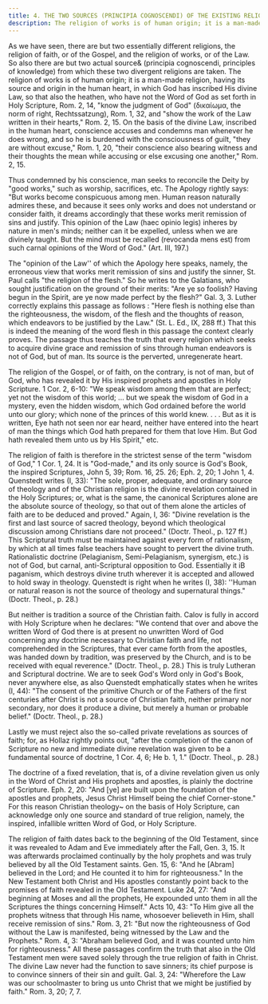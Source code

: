 ```yaml
---
title: 4. THE TWO SOURCES (PRINCIPIA COGNOSCENDI) OF THE EXISTING RELIGIONS.
description: The religion of works is of human origin; it is a man-made religion, having its source and origin in the human heart...
---
```


As we have seen, there are but two essentially different religions, the religion of faith, or of the Gospel, and the religion of works, or of the Law. So also there are but two actual source& (principia cognoscendi, principles of knowledge) from which these two divergent religions are taken. The religion of works is of human origin; it is a man-made religion, having its source and origin in the human heart, in which God has inscribed His divine Law, so that also the heathen, who have not the Word of God as set forth in Holy Scripture, Rom. 2, 14, "know the judgment of God" (δικαίωμα, the norm of right, Rechtssatzung), Rom. 1, 32, and "show the work of the Law written in their hearts," Rom. 2, 15. On the basis of the divine Law, inscribed in the human heart, conscience accuses and condemns man whenever he does wrong, and so he is burdened with the consciousness of guilt, "they are without excuse," Rom. 1, 20, "their conscience also bearing witness and their thoughts the mean while accusing or else excusing one another," Rom. 2, 15.

Thus condemned by his conscience, man seeks to reconcile the Deity by "good works," such as worship, sacrifices, etc. The Apology rightly says: "But works become conspicuous among men. Human reason naturally admires these, and because it sees only works and does not understand or consider faith, it dreams accordingly that these works merit remission of sins and justify. This opinion of the Law (haec opinio legis) inheres by nature in men's minds; neither can it be expelled, unless when we are divinely taught. But the mind must be recalled (revocanda mens est) from such carnal opinions of the Word of God." (Art. III, 197.)

The "opinion of the Law'' of which the Apology here speaks, namely, the erroneous view that works merit remission of sins and justify the sinner, St. Paul calls "the religion of the flesh." So he writes to the Galatians, who sought justification on the ground of their merits: "Are ye so foolish? Having begun in the Spirit, are ye now made perfect by the flesh?" Gal. 3, 3. Luther correctly explains this passage as follows : "Here flesh is nothing else than the righteousness, the wisdom, of the flesh and the thoughts of reason, which endeavors to be justified by the Law." (St. L. Ed., IX, 288 ff.) That this is indeed the meaning of the word flesh in this passage the context clearly proves. The passage thus teaches the truth that every religion which seeks to acquire divine grace and remission of sins through human endeavors is not of God, but of man. Its source is the perverted, unregenerate heart.

The religion of the Gospel, or of faith, on the contrary, is not of man, but of God, who has revealed it by His inspired prophets and apostles in Holy Scripture. 1 Cor. 2, 6-10: "We speak wisdom among them that are perfect; yet not the wisdom of this world; ... but we speak the wisdom of God in a mystery, even the hidden wisdom, which God ordained before the world unto our glory; which none of the princes of this world knew. . . . But as it is written, Eye hath not seen nor ear heard, neither have entered into the heart of man the things which God hath prepared for them that love Him. But God hath revealed them unto us by His Spirit," etc.

The religion of faith is therefore in the strictest sense of the term "wisdom of God," 1 Cor. 1, 24. It is "God-made," and its only source is God's Book, the inspired Scriptures, John 5, 39; Rom. 16, 25. 26; Eph. 2, 20; 1 John 1, 4. Quenstedt writes (I, 33): "The sole, proper, adequate, and ordinary source of theology and of the Christian religion is the divine revelation contained in the Holy Scriptures; or, what is the same, the canonical Scriptures alone are the absolute source of theology, so that out of them alone the articles of faith are to be deduced and proved." Again, I, 36: "Divine revelation is the first and last source of sacred theology, beyond which theological discussion among Christians dare not proceed." (Doctr. Theol., p. 127 ff.) This Scriptural truth must be maintained against every form of rationalism, by which at all times false teachers have sought to pervert the divine truth. Rationalistic doctrine (Pelagianism, Semi-Pelagianism, synergism, etc.) is not of God, but carnal, anti-Scriptural opposition to God. Essentially it iB paganism, which destroys divine truth wherever it is accepted and allowed to hold sway in theology. Quenstedt is right when he writes (I, 38): ''Human or natural reason is not the source of theology and supernatural things." (Doctr. Theol., p. 28.)

But neither is tradition a source of the Christian faith. Calov is fully in accord with Holy Scripture when he declares: "We contend that over and above the written Word of God there is at present no unwritten Word of God concerning any doctrine necessary to Christian faith and life, not comprehended in the Scriptures, that ever came forth from the apostles, was handed down by tradition, was preserved by the Church, and is to be received with equal reverence." (Doctr. Theol., p. 28.) This is truly Lutheran and Scriptural doctrine. We are to seek God's Word only in God's Book, never anywhere else, as also Quenstedt emphatically states when he writes (I, 44): "The consent of the primitive Church or of the Fathers of the first centuries after Christ is not a source of Christian faith, neither primary nor secondary, nor does it produce a divine, but merely a human or probable belief." (Doctr. Theol., p. 28.)

Lastly we must reject also the so-called private revelations as sources of faith; for, as Hollaz rightly points out, "after the completion of the canon of Scripture no new and immediate divine revelation was given to be a fundamental source of doctrine, 1 Cor. 4, 6; He b. 1, 1." (Doctr. Theol., p. 28.)

The doctrine of a fixed revelation, that is, of a divine revelation given us only in the Word of Christ and His prophets and apostles, is plainly the doctrine of Scripture. Eph. 2, 20: "And [ye] are built upon the foundation of the apostles and prophets, Jesus Christ Himself being the chief Corner-stone." For this reason Christian theology~ on the basis of Holy Scripture, can acknowledge only one source and standard of true religion, namely, the inspired, infallible written Word of God, or Holy Scripture.

The religion of faith dates back to the beginning of the Old Testament, since it was revealed to Adam and Eve immediately after the Fall, Gen. 3, 15. It was afterwards proclaimed continually by the holy prophets and was truly believed by all the Old Testament saints. Gen. 15, 6: "And he [Abram] believed in the Lord; and He counted it to him for righteousness." In the New Testament both Christ and His apostles constantly point back to the promises of faith revealed in the Old Testament. Luke 24, 27: "And beginning at Moses and all the prophets, He expounded unto them in all the Scriptures the things concerning Himself." Acts 10, 43: "To Him give all the prophets witness that through His name, whosoever believeth in Him, shall receive remission of sins." Rom. 3, 21: "But now the righteousness of God without the Law is manifested, being witnessed by the Law and the Prophets." Rom. 4, 3: "Abraham believed God, and it was counted unto him for righteousness." All these passages confirm the truth that also in the Old Testament men were saved solely through the true religion of faith in Christ. The divine Law never had the function to save sinners; its chief purpose is to convince sinners of their sin and guilt. Gal. 3, 24: "Wherefore the Law was our schoolmaster to bring us unto Christ that we might be justified by faith." Rom. 3, 20; 7, 7.
